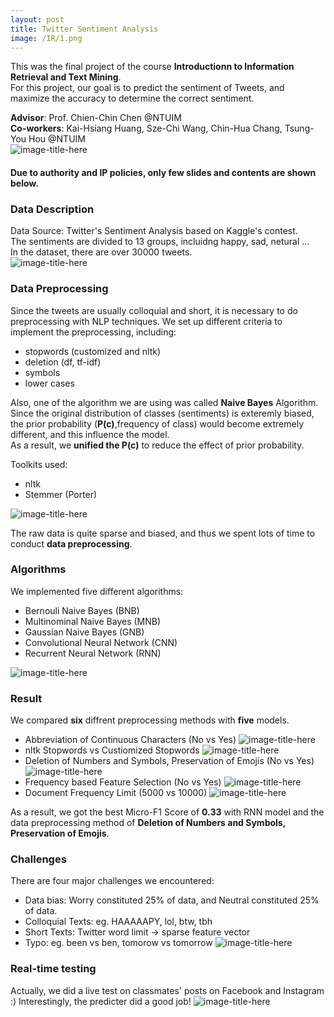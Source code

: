 ```yaml
---
layout: post
title: Twitter Sentiment Analysis
image: /IR/1.png
---
```

This was the final project of the course **Introductionn to Information Retrieval and Text Mining**.  
For this project, our goal is to predict the sentiment of Tweets, and maximize the accuracy to determine the correct sentiment.

**Advisor**: Prof. Chien-Chin Chen @NTUIM  
**Co-workers**: Kai-Hsiang Huang, Sze-Chi Wang, Chin-Hua Chang, Tsung-You Hou @NTUIM  
![image-title-here](/IR/1.png)  

#### Due to authority and IP policies, only few slides and contents are shown below.

### Data Description  
Data Source: Twitter's Sentiment Analysis based on Kaggle's contest.  
The sentiments are divided to 13 groups, incluidng happy, sad, netural ...  
In the dataset, there are over 30000 tweets.  
![image-title-here](/IR/2.png)  

### Data Preprocessing
Since the tweets are usually colloquial and short, it is necessary to do preprocessing with NLP techniques.
We set up different criteria to implement the preprocessing, including:
- stopwords (customized and nltk)
- deletion (df, tf-idf) 
- symbols
- lower cases
  
Also, one of the algorithm we are using was called **Naive Bayes** Algorithm.  
Since the original distribution of classes (sentiments) is exteremly biased, the prior probability (**P(c)**,frequency of class) would become extremely different, and this influence the model.  
As a result, we **unified the P(c)** to reduce the effect of prior probability.

Toolkits used:
- nltk
- Stemmer (Porter)

![image-title-here](/IR/3.png)  
  
The raw data is quite sparse and biased, and thus we spent lots of time to conduct **data preprocessing**.   

### Algorithms
We implemented five different algorithms:  
- Bernouli Naive Bayes (BNB)
- Multinominal Naive Bayes (MNB)
- Gaussian Naive Bayes (GNB)
- Convolutional Neural Network (CNN)
- Recurrent Neural Network (RNN)  

![image-title-here](/IR/4.png)  
 
### Result  
We compared **six** diffrent preprocessing methods with **five** models.  
- Abbreviation of Continuous Characters (No vs Yes)
![image-title-here](/IR/5.png)  
- nltk Stopwords vs Custiomized Stopwords
![image-title-here](/IR/6.png)  
- Deletion of Numbers and Symbols, Preservation of Emojis (No vs Yes)
![image-title-here](/IR/7.png)  
- Frequency based Feature Selection (No vs Yes)
![image-title-here](/IR/8.png)  
- Document Frequency Limit (5000 vs 10000)
![image-title-here](/IR/9.png)    
  
As a result, we got the best Micro-F1 Score of **0.33** with RNN model and the data preprocessing method of **Deletion of Numbers and Symbols, Preservation of Emojis**.  

### Challenges 
There are four major challenges we encountered:
- Data bias: Worry constituted 25% of data, and Neutral constituted 25% of data.
- Colloquial Texts: eg. HAAAAAPY, lol, btw, tbh 
- Short Texts: Twitter word limit -> sparse feature vector
- Typo: eg. been vs ben, tomorow vs tomorrow
![image-title-here](/IR/10.png)   

### Real-time testing
Actually, we did a live test on classmates' posts on Facebook and Instagram :)
Interestingly, the predicter did a good job!
![image-title-here](/IR/11.png) 
